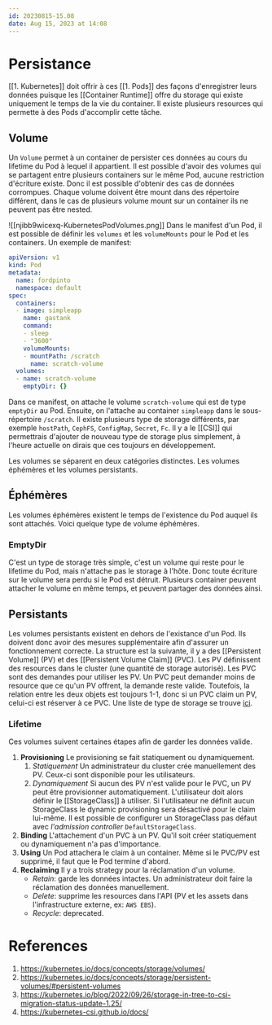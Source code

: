 ```yaml
---
id: 20230815-15.08
date: Aug 15, 2023 at 14:08
---
```


# Persistance
[[1. Kubernetes]] doit offrir à ces [[1. Pods]] des façons d'enregistrer leurs données puisque les [[Container Runtime]] offre du storage qui existe uniquement le temps de la vie du container. Il existe plusieurs resources qui permette à des Pods d'accomplir cette tâche.

## Volume
Un `Volume` permet à un container de persister ces données au cours du lifetime du Pod à lequel il appartient. Il est possible d'avoir des volumes qui se partagent entre plusieurs containers sur le même Pod, aucune restriction d'écriture existe. Donc il est possible d'obtenir des cas de données corrompues. Chaque volume doivent être mount dans des répertoire différent, dans le cas de plusieurs volume mount sur un container ils ne peuvent pas être nested.

![[njibb9wicexq-KubernetesPodVolumes.png]]
Dans le manifest d'un Pod, il est possible de définir les `volumes` et les `volumeMounts` pour le Pod et les containers. Un exemple de manifest:

```yml
apiVersion: v1  
kind: Pod  
metadata:  
  name: fordpinto   
  namespace: default  
spec:  
  containers:  
  - image: simpleapp   
    name: gastank   
    command:  
    - sleep  
    - "3600"  
    volumeMounts:  
    - mountPath: /scratch  
      name: scratch-volume  
  volumes:  
  - name: scratch-volume  
    emptyDir: {}
```

Dans ce manifest, on attache le volume `scratch-volume` qui est de type `emptyDir` au Pod. Ensuite, on l'attache au container `simpleapp` dans le sous-répertoire `/scratch`. Il existe plusieurs type de storage différents, par exemple `hostPath`, `CephFS`, `ConfigMap`, `Secret`, `Fc`. Il y a le [[CSI]] qui permettrais d'ajouter de nouveau type de storage plus simplement, à l'heure actuelle on dirais que ces toujours en développement.

Les volumes se séparent en deux catégories distinctes. Les volumes éphémères et les volumes persistants.
## Éphémères
Les volumes éphémères existent le temps de l'existence du Pod auquel ils sont attachés. Voici quelque type de volume éphémères.
### EmptyDir
C'est un type de storage très simple, c'est un volume qui reste pour le lifetime du Pod, mais n'attache pas le storage à l'hôte. Donc toute écriture sur le volume sera perdu si le Pod est détruit. Plusieurs container peuvent attacher le volume en même temps, et peuvent partager des données ainsi.
## Persistants
Les volumes persistants existent en dehors de l'existance d'un Pod. Ils doivent donc avoir des mesures supplémentaire afin d'assurer un fonctionnement correcte. La structure est la suivante, il y a des [[Persistent Volume]] (PV) et des [[Persistent Volume Claim]] (PVC). Les PV définissent des resources dans le cluster (une quantité de storage autorisé). Les PVC sont des demandes pour utiliser les PV. Un PVC peut demander moins de resource que ce qu'un PV offrent, la demande reste valide. Toutefois, la relation entre les deux objets est toujours 1-1, donc si un PVC claim un PV, celui-ci est réserver à ce PVC. Une liste de type de storage se trouve [ici](https://kubernetes.io/docs/concepts/storage/persistent-volumes/#types-of-persistent-volumes).
### Lifetime
Ces volumes suivent certaines étapes afin de garder les données valide.
1. **Provisioning**
	Le provisioning se fait statiquement ou dynamiquement.
	1. *Statiquement*
		Un administrateur du cluster crée manuellement des PV. Ceux-ci sont disponible pour les utilisateurs.
	2. *Dynamiquement*
		Si aucun des PV n'est valide pour le PVC, un PV peut être provisionner automatiquement. L'utilisateur doit alors définir le [[StorageClass]] à utiliser. Si l'utilisateur ne définit aucun StorageClass le dynamic provisioning sera désactivé pour le claim lui-même. Il est possible de configurer un StorageClass pas défaut avec *l'admission controller* `DefaultStorageClass`.
2. **Binding**
	L'attachement d'un PVC à un PV. Qu'il soit créer statiquement ou dynamiquement n'a pas d'importance.
3. **Using**
	Un Pod attachera le claim à un container. Même si le PVC/PV est supprimé, il faut que le Pod termine d'abord.
4. **Reclaiming**
	Il y a trois strategy pour la réclamation d'un volume.
	* *Retain*: garde les données intactes. Un administrateur doit faire la réclamation des données manuellement.
	* *Delete*: supprime les resources dans l'API (PV et les assets dans l'infrastructure externe, ex: `AWS EBS`).
	* *Recycle*: deprecated.
# References
1. https://kubernetes.io/docs/concepts/storage/volumes/
2. https://kubernetes.io/docs/concepts/storage/persistent-volumes/#persistent-volumes
3. https://kubernetes.io/blog/2022/09/26/storage-in-tree-to-csi-migration-status-update-1.25/
4. https://kubernetes-csi.github.io/docs/